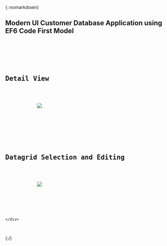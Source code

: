 
{::nomarkdown}
<h2>Modern UI Customer Database Application using EF6 Code First Model</h2>
<pre>
    <div class="container">
      <div class="block two first">
            <h2>Detail View</h2>
            <div class="wrap">
            <img src="https://github.com/MaxReinerWPF/Kundenverwaltung/blob/Metro_Styles/Resources/DetailansichtBeispiel.png" />
            </div>
        </div>
        <div class="block two first">
            <h2>Datagrid Selection and Editing</h2>
            <div class="wrap">
            <img src="https://github.com/MaxReinerWPF/Kundenverwaltung/blob/Metro_Styles/Resources/DataGridBeispiel.png" />
            </div>
        </div>
      
    </div>
</pre>
{:/}
